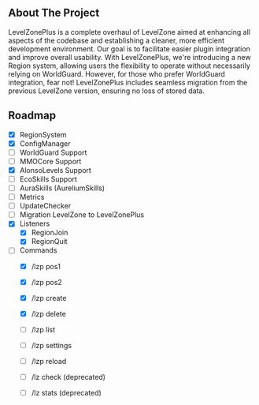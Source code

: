 <!-- ABOUT THE PROJECT -->
## About The Project

LevelZonePlus is a complete overhaul of LevelZone aimed at enhancing all aspects of the codebase and establishing a cleaner, more efficient development environment. Our goal is to facilitate easier plugin integration and improve overall usability. With LevelZonePlus, we're introducing a new Region system, allowing users the flexibility to operate without necessarily relying on WorldGuard. However, for those who prefer WorldGuard integration, fear not! LevelZonePlus includes seamless migration from the previous LevelZone version, ensuring no loss of stored data.

<!-- ROADMAP -->
## Roadmap

- [x] RegionSystem
- [x] ConfigManager
- [ ] WorldGuard Support
- [ ] MMOCore Support
- [x] AlonsoLevels Support
- [ ] EcoSkills Support
- [ ] AuraSkills (AureliumSkills)
- [ ] Metrics
- [ ] UpdateChecker
- [ ] Migration LevelZone to LevelZonePlus
- [x] Listeners
    - [x] RegionJoin
    - [x] RegionQuit
- [ ] Commands
    - [x] /lzp pos1
    - [x] /lzp pos2
    - [x] /lzp create <name>
    - [x] /lzp delete <name>
    - [ ] /lzp list
    - [ ] /lzp settings
    - [ ] /lzp reload
    - [ ] /lz check (deprecated)
    - [ ] /lz stats (deprecated)

